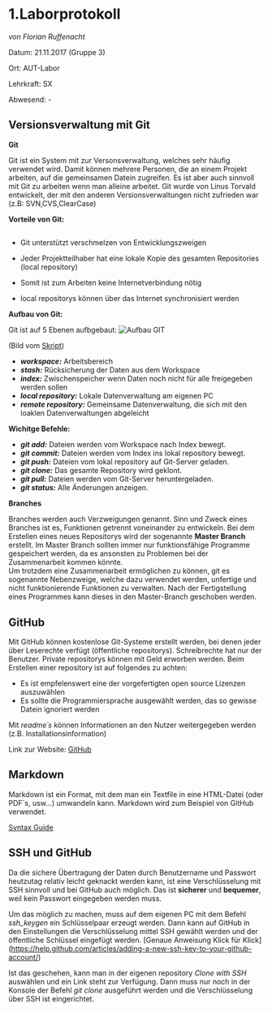 # **1.Laborprotokoll** 
*von Florian Ruffenacht*

Datum: 21.11.2017 (Gruppe 3)

Ort: AUT-Labor

Lehrkraft: SX

Abwesend: -


## **Versionsverwaltung mit Git**

**Git**

Git ist ein System mit zur Versonsverwaltung, welches sehr häufig verwendet wird. Damit können mehrere Personen,
die an einem Projekt arbeiten, auf die gemeinsamen Datein zugreifen. Es ist aber auch sinnvoll mit Git zu arbeiten
wenn man alleine arbeitet. Git wurde von Linus Torvald entwickelt, der mit den anderen Versionsverwaltungen nicht 
zufrieden war (z.B: SVN,CVS,ClearCase)

**Vorteile von Git:**
 ##
* Git unterstützt verschmelzen von Entwicklungszweigen

* Jeder Projektteilhaber hat eine lokale Kopie des gesamten Repositories (local repository)
* Somit ist zum Arbeiten keine Internetverbindung nötig
* local repositorys können über das Internet synchronisiert werden

**Aufbau von Git:**

Git ist auf 5 Ebenen aufbgebaut:
![Aufbau GIT](https://github.com/HTLMechatronics/m14-la1-sx/blob/rufflm14/Bild1.png)

(Bild vom [Skript](https://www.htl-mechatronik.at/e-books/sx/html/git/git.html))

* __*workspace:*__ Arbeitsbereich
* __*stash:*__ Rücksicherung der Daten aus dem Workspace
* __*index:*__ Zwischenspeicher wenn Daten noch nicht für alle freigegeben werden sollen
* __*local repository:*__ Lokale Datenverwaltung am eigenen PC
* __*remote repository:*__ Gemeinsame Datenverwaltung, die sich mit den loaklen Datenverwaltungen abgeleicht

**Wichitge Befehle:**

* __*git add:*__ Dateien werden vom Workspace nach Index bewegt.
* __*git commit:*__ Dateien werden vom Index ins lokal repository bewegt.
* __*git push:*__ Dateien vom lokal repository auf Git-Server geladen.
* __*git clone:*__ Das gesamte Repository wird geklont.
* __*git pull:*__ Dateien werden vom Git-Server heruntergeladen.
* __*git status:*__ Alle Änderungen anzeigen.

**Branches**

Branches werden auch Verzweigungen genannt. Sinn und Zweck eines Branches ist es, Funktionen getrennt voneinander zu entwickeln. Bei dem Erstellen eines neues Repositorys wird der sogenannte **Master Branch** erstellt. Im Master Branch sollten immer nur funktionsfähige Programme gespeichert werden, da es ansonsten zu Problemen bei der Zusammenarbeit kommen könnte.  
Um trotzdem eine Zusammenarbeit ermöglichen zu können, git es sogenannte Nebenzweige, welche dazu verwendet werden, unfertige und nicht funktionierende Funktionen zu verwalten. Nach der Fertigstellung eines Programmes kann dieses in den Master-Branch geschoben werden.


## **GitHub**

Mit GitHub können kostenlose Git-Systeme erstellt werden, bei denen jeder über Leserechte verfügt (öffentliche repositorys).
Schreibrechte hat nur der Benutzer. Private repositorys können mit Geld erworben werden. Beim Erstellen einer repository 
ist auf folgendes zu achten:
* Es ist empfelenswert eine der vorgefertigten open source Lizenzen auszuwählen
* Es sollte die Programmiersprache ausgewählt werden, das so gewisse Datein ignoriert werden

Mit *readme´s* können Informationen an den Nutzer weitergegeben werden (z.B. Installationsinformation)

Link zur Website: [GitHub](https://github.com/)


## **Markdown**

Markdown ist ein Format, mit dem man ein Textfile in eine HTML-Datei (oder PDF´s, usw...)  umwandeln kann. Markdown wird zum Beispiel 
von GitHub verwendet. 

[Syntax Guide](https://guides.github.com/features/mastering-markdown/)

## **SSH und GitHub**

Da die sichere Übertragung der Daten durch Benutzername und Passwort heutzutag relativ leicht geknackt werden kann, ist eine Verschlüsselung mit SSH sinnvoll und bei GitHub auch möglich. Das ist **sicherer** und **bequemer**, weil kein Passwort eingegeben 
werden muss. 

Um das möglich zu machen, muss auf dem eigenen PC mit dem Befehl *ssh_keygen* ein Schlüsselpaar erzeugt werden. Dann kann auf GitHub in den Einstellungen die Verschlüsselung mittel SSH gewählt werden und der öffentliche Schlüssel eingefügt werden. [Genaue Anweisung Klick für Klick] (https://help.github.com/articles/adding-a-new-ssh-key-to-your-github-account/)

Ist das geschehen, kann man in der eigenen repository *Clone with SSH* auswählen und ein Link steht zur Verfügung. Dann muss nur noch in der Konsole der Befehl *git clone <Link>* ausgeführt werden und die Verschlüsselung über SSH ist eingerichtet.


